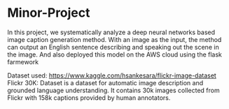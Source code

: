 # Minor-Project
In this project, we systematically analyze a deep neural networks based image caption generation method. With an image as the input, the method can output an English sentence describing and speaking out the scene in the image. And also deployed this model on the AWS cloud using the flask farmework

Dataset used: https://www.kaggle.com/hsankesara/flickr-image-dataset
Flickr 30K: Dataset is a dataset for automatic image description and grounded language understanding. It contains 30k images collected from Flickr with 158k captions provided by human annotators.
